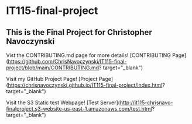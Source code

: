 # IT115-final-project

## This is the Final Project for Christopher Navoczynski

Vist the CONTRIBUTING.md page for more details!
[CONTRIBUTING Page](https://github.com/ChrisNavoczynski/IT115-final-project/blob/main/CONTRIBUTING.md? target="_blank")

Visit my GitHub Project Page!
[Project Page](https://chrisnavoczynski.github.io/IT115-final-project/index.html? target="_blank")

Visit the S3 Static test Webpage!
[Test Server](http://it115-chrisnavo-finalproject.s3-website-us-east-1.amazonaws.com/test.html? target="_blank")
